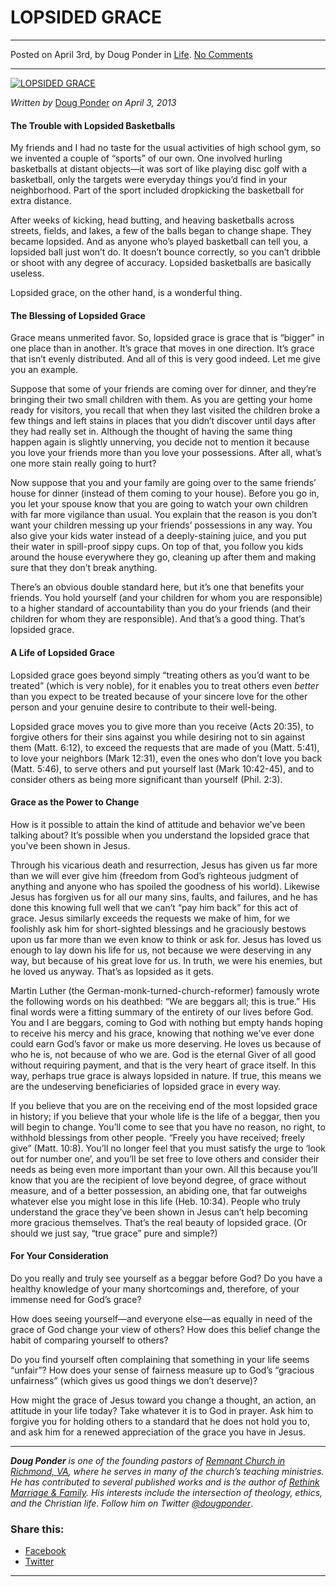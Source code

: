 LOPSIDED GRACE
==============

* * *

Posted on April 3rd, by Doug Ponder in [Life](http://www.remnantresource.org/category/life/). [No Comments](http://www.remnantresource.org/lopsided-grace/#respond)

* * *

[![LOPSIDED GRACE](http://www.remnantresource.org/wp-content/uploads/2013/04/LopsidedGrace2.jpg)](http://www.remnantresource.org/wp-content/uploads/2013/04/LopsidedGrace2.jpg)  

_Written by_ [Doug Ponder](http://www.remnantresource.org/author/doug-ponder/ "Posts by Doug Ponder") _on April 3, 2013_

#### **The Trouble with Lopsided Basketballs**

My friends and I had no taste for the usual activities of high school gym, so we invented a couple of “sports” of our own. One involved hurling basketballs at distant objects—it was sort of like playing disc golf with a basketball, only the targets were everyday things you’d find in your neighborhood. Part of the sport included dropkicking the basketball for extra distance.

After weeks of kicking, head butting, and heaving basketballs across streets, fields, and lakes, a few of the balls began to change shape. They became lopsided. And as anyone who’s played basketball can tell you, a lopsided ball just won’t do. It doesn’t bounce correctly, so you can’t dribble or shoot with any degree of accuracy. Lopsided basketballs are basically useless.

Lopsided grace, on the other hand, is a wonderful thing.

#### The Blessing of Lopsided Grace

Grace means unmerited favor. So, lopsided grace is grace that is “bigger” in one place than in another. It’s grace that moves in one direction. It’s grace that isn’t evenly distributed. And all of this is very good indeed. Let me give you an example.

Suppose that some of your friends are coming over for dinner, and they’re bringing their two small children with them. As you are getting your home ready for visitors, you recall that when they last visited the children broke a few things and left stains in places that you didn’t discover until days after they had really set in. Although the thought of having the same thing happen again is slightly unnerving, you decide not to mention it because you love your friends more than you love your possessions. After all, what’s one more stain really going to hurt?

Now suppose that you and your family are going over to the same friends’ house for dinner (instead of them coming to your house). Before you go in, you let your spouse know that you are going to watch your own children with far more vigilance than usual. You explain that the reason is you don’t want your children messing up your friends’ possessions in any way. You also give your kids water instead of a deeply-staining juice, and you put their water in spill-proof sippy cups. On top of that, you follow you kids around the house everywhere they go, cleaning up after them and making sure that they don’t break anything.

There’s an obvious double standard here, but it’s one that benefits your friends. You hold yourself (and your children for whom you are responsible) to a higher standard of accountability than you do your friends (and their children for whom they are responsible). And that’s a good thing. That’s lopsided grace.

#### **A Life of Lopsided Grace**

Lopsided grace goes beyond simply “treating others as you’d want to be treated” (which is very noble), for it enables you to treat others even _better_ than you expect to be treated because of your sincere love for the other person and your genuine desire to contribute to their well-being.

Lopsided grace moves you to give more than you receive (Acts 20:35), to forgive others for their sins against you while desiring not to sin against them (Matt. 6:12), to exceed the requests that are made of you (Matt. 5:41), to love your neighbors (Mark 12:31), even the ones who don’t love you back (Matt. 5:46), to serve others and put yourself last (Mark 10:42-45), and to consider others as being more significant than yourself (Phil. 2:3).

#### **Grace as the Power to Change**

How is it possible to attain the kind of attitude and behavior we’ve been talking about? It’s possible when you understand the lopsided grace that you’ve been shown in Jesus.

Through his vicarious death and resurrection, Jesus has given us far more than we will ever give him (freedom from God’s righteous judgment of anything and anyone who has spoiled the goodness of his world). Likewise Jesus has forgiven us for all our many sins, faults, and failures, and he has done this knowing full well that we can’t “pay him back” for this act of grace. Jesus similarly exceeds the requests we make of him, for we foolishly ask him for short-sighted blessings and he graciously bestows upon us far more than we even know to think or ask for. Jesus has loved us enough to lay down his life for us, not because we were deserving in any way, but because of his great love for us. In truth, we were his enemies, but he loved us anyway. That’s as lopsided as it gets.

Martin Luther (the German-monk-turned-church-reformer) famously wrote the following words on his deathbed: “We are beggars all; this is true.” His final words were a fitting summary of the entirety of our lives before God. You and I are beggars, coming to God with nothing but empty hands hoping to receive his mercy and his grace, knowing that nothing we’ve ever done could earn God’s favor or make us more deserving. He loves us because of who he is, not because of who we are. God is the eternal Giver of all good without requiring payment, and that is the very heart of grace itself. In this way, perhaps true grace is always lopsided in nature. If true, this means we are the undeserving beneficiaries of lopsided grace in every way.

If you believe that you are on the receiving end of the most lopsided grace in history; if you believe that your whole life is the life of a beggar, then you will begin to change. You’ll come to see that you have no reason, no right, to withhold blessings from other people. “Freely you have received; freely give” (Matt. 10:8). You’ll no longer feel that you must satisfy the urge to ‘look out for number one’, and you’ll be set free to love others and consider their needs as being even more important than your own. All this because you’ll know that you are the recipient of love beyond degree, of grace without measure, and of a better possession, an abiding one, that far outweighs whatever else you might lose in this life (Heb. 10:34). People who truly understand the grace they’ve been shown in Jesus can’t help becoming more gracious themselves. That’s the real beauty of lopsided grace. (Or should we just say, “true grace” pure and simple?)

#### **For Your Consideration**

Do you really and truly see yourself as a beggar before God? Do you have a healthy knowledge of your many shortcomings and, therefore, of your immense need for God’s grace?

How does seeing yourself—and everyone else—as equally in need of the grace of God change your view of others? How does this belief change the habit of comparing yourself to others?

Do you find yourself often complaining that something in your life seems “unfair”? How does your sense of fairness measure up to God’s “gracious unfairness” (which gives us good things we don’t deserve)?

How might the grace of Jesus toward you change a thought, an action, an attitude in your life today? Take whatever it is to God in prayer. Ask him to forgive you for holding others to a standard that he does not hold you to, and ask him for a renewed appreciation of the grace you have in Jesus.

* * *

_**Doug Ponder** is one of the founding pastors of [Remnant Church in Richmond, VA](http://www.remnantrichmond.org/), where he serves in many of the church’s teaching ministries. He has contributed to several published works and is the author of [Rethink Marriage & Family](http://www.remnantrichmond.org/mediafiles/uploaded/r/0e1604567_rethink-marriage-and-family-ebook.pdf). His interests include the intersection of theology, ethics, and the Christian life. Follow him on Twitter [@dougponder](https://twitter.com/dougponder)_.

### Share this:

*   [Facebook](http://www.remnantresource.org/lopsided-grace/?share=facebook "Click to share on Facebook")
*   [Twitter](http://www.remnantresource.org/lopsided-grace/?share=twitter "Click to share on Twitter")

  

* * *
